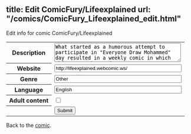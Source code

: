 title: Edit ComicFury/Lifeexplained
url: "/comics/ComicFury_Lifeexplained_edit.html"
---
Edit info for comic ComicFury/Lifeexplained

<form name="comic" action="http://gaepostmail.appspot.com/comic/" method="post">
<table class="comicinfo">
<tr>
<th>Description</th><td><textarea name="description" cols="40" rows="3">What started as a humorous attempt to participate in &quot;Everyone Draw Mohammed&quot; day resulted in a weekly comic in which things are observed.</textarea></td>
</tr>
<tr>
<th>Website</th><td><input type="text" name="url" value="http://lifeexplained.webcomic.ws/" size="40"/></td>
</tr>
<tr>
<th>Genre</th><td><input type="text" name="genre" value="Other" size="40"/></td>
</tr>
<tr>
<th>Language</th><td><input type="text" name="language" value="English" size="40"/></td>
</tr>
<tr>
<th>Adult content</th><td><input type="checkbox" name="adult" value="adult" /></td>
</tr>
<tr>
<th></th><td>
<input type="hidden" name="comic" value="ComicFury_Lifeexplained" />
<input type="submit" name="submit" value="Submit" />
</td>
</tr>
</table>
</form>

Back to the [comic](ComicFury_Lifeexplained.html).
